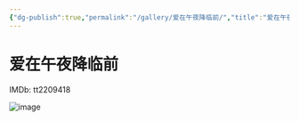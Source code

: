 ```yaml
---
{"dg-publish":true,"permalink":"/gallery/爱在午夜降临前/","title":"爱在午夜降临前"}
---
```



# 爱在午夜降临前

IMDb: tt2209418

![image](https://img1.doubanio.com/view/photo/s_ratio_poster/public/p2074715729.webp)
